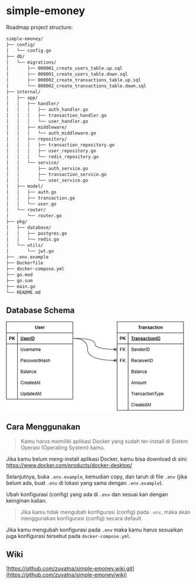 # simple-emoney

Roadmap project structure:

```
simple-emoney/
├── config/
│   └── config.go
├── db/
│   └── migrations/
│       ├── 000001_create_users_table.up.sql
│       ├── 000001_create_users_table.down.sql
│       ├── 000002_create_transactions_table.up.sql
│       └── 000002_create_transactions_table.down.sql
├── internal/
│   ├── app/
│   │   ├── handler/
│   │   │   ├── auth_handler.go
│   │   │   ├── transaction_handler.go
│   │   │   └── user_handler.go
│   │   ├── middleware/
│   │   │   └── auth_middleware.go
│   │   ├── repository/
│   │   │   ├── transaction_repository.go
│   │   │   ├── user_repository.go
│   │   │   └── redis_repository.go
│   │   └── service/
│   │       ├── auth_service.go
│   │       ├── transaction_service.go
│   │       └── user_service.go
│   ├── model/
│   │   ├── auth.go
│   │   ├── transaction.go
│   │   └── user.go
│   └── router/
│       └── router.go
├── pkg/
│   ├── database/
│   │   ├── postgres.go
│   │   └── redis.go
│   └── utils/
│       └── jwt.go
├── .env.example
├── Dockerfile
├── docker-compose.yml
├── go.mod
├── go.sum
├── main.go
└── README.md
```

## Database Schema
![Database schema](images/database-schema.png)

## Cara Menggunakan
> Kamu harus memiliki aplikasi Docker yang sudah ter-install di Sistem Operasi (Operating System) kamu.

Jika kamu belum meng-install aplikasi Docker, kamu bisa download di sini: https://www.docker.com/products/docker-desktop/

Selanjutnya, buka `.env.example`, kemudian copy, dan taruh di file `.env` (jika belum ada, buat `.env` di lokasi yang sama dengan `.env.example`).

Ubah konfigurasi (config) yang ada di `.env` dan sesuai kan dengan keinginan kalian.
> Jika kamu tidak mengubah konfigurasi (config) pada `.env`, maka akan menggunakan konfigurasi (config) secara default.

Jika kamu mengubah konfigurasi pada `.env` maka kamu harus sesuaikan juga konfigurasi tersebut pada `docker-compose.yml`.

## Wiki
[https://github.com/zuyatna/simple-emoney.wiki.git](https://github.com/zuyatna/simple-emoney/wiki)
